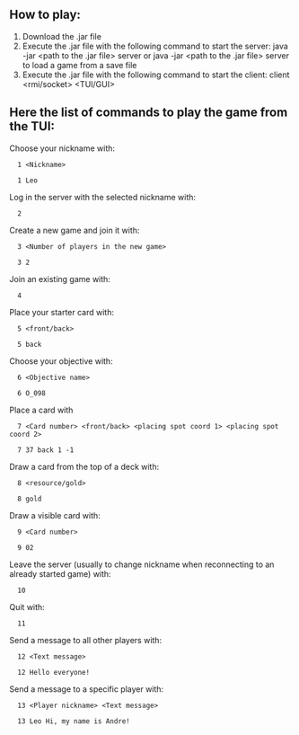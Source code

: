 ## How to play:

1. Download the .jar file
2. Execute the .jar file with the following command to start the server:
     java -jar <path to the .jar file> server
     or
     java -jar <path to the .jar file> server <path to a save file>
     to load a game from a save file
3. Execute the .jar file with the following command to start the client:
     client <rmi/socket> <server ip> <server port> <TUI/GUI>


## Here the list of commands to play the game from the TUI:

Choose your nickname with:
```
  1 <Nickname>
```
```
  1 Leo
```
  
Log in the server with the selected nickname with:
```
  2
```
  
Create a new game and join it with:
```
  3 <Number of players in the new game>
```
```
  3 2
```

Join an existing game with:
```
  4
```

Place your starter card with:
```
  5 <front/back>
```
```
  5 back
```

Choose your objective with:
```
  6 <Objective name>
```
```
  6 O_098
```

Place a card with
```
  7 <Card number> <front/back> <placing spot coord 1> <placing spot coord 2>
```
```
  7 37 back 1 -1
```

Draw a card from the top of a deck with:
```
  8 <resource/gold>
```
```
  8 gold
```

Draw a visible card with:
```
  9 <Card number>
```
```
  9 02
```

Leave the server (usually to change nickname when reconnecting to an already started game) with:
```
  10
```

Quit with:
```
  11
```

Send a message to all other players with:
```
  12 <Text message>
```
```
  12 Hello everyone!
```

Send a message to a specific player with:
```
  13 <Player nickname> <Text message>
```
```
  13 Leo Hi, my name is Andre!
```
